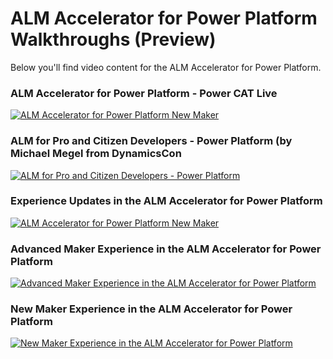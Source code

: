 # ALM Accelerator for Power Platform Walkthroughs (Preview)
Below you'll find video content for the ALM Accelerator for Power Platform.

### ALM Accelerator for Power Platform - Power CAT Live
[![ALM Accelerator for Power Platform New Maker](http://i.ytimg.com/vi/daK6LuR9Uuk/maxresdefault.jpg)](https://www.youtube.com/watch?v=daK6LuR9Uuk "ALM Accelerator for Power Platform on Power CAT Live")

### ALM for Pro and Citizen Developers - Power Platform (by Michael Megel from DynamicsCon
[![ALM for Pro and Citizen Developers - Power Platform](http://i.ytimg.com/vi/lVqxkRUfDhI/maxresdefault.jpg)](https://www.youtube.com/watch?v=lVqxkRUfDhI "ALM for Pro and Citizen Developers - Power Platform")

### Experience Updates in the ALM Accelerator for Power Platform 
[![ALM Accelerator for Power Platform New Maker](https://i.ytimg.com/vi/hpIYEy-IQGQ/maxresdefault.jpg)](https://youtu.be/hpIYEy-IQGQ "ALM Accelerator for Power Platform on Power CAT Live")

### Advanced Maker Experience in the ALM Accelerator for Power Platform
[![Advanced Maker Experience in the ALM Accelerator for Power Platform](https://i.ytimg.com/vi/J_DRmyPd_w8/maxresdefault.jpg)](https://youtu.be/J_DRmyPd_w8 "ALM Accelerator for Power Platform on Power CAT Live")

### New Maker Experience in the ALM Accelerator for Power Platform
[![New Maker Experience in the ALM Accelerator for Power Platform](https://i.ytimg.com/vi/hpIYEy-IQGQ/maxresdefault.jpg)](https://youtu.be/u4_hG-Lm4nY "ALM Accelerator for Power Platform on Power CAT Live")
